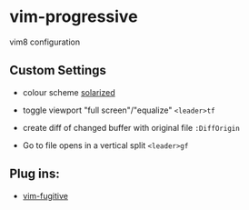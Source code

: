 # vim-progressive
vim8 configuration

## Custom Settings

- colour scheme [solarized](https://github.com/altercation/vim-colors-solarized)

- toggle viewport "full screen"/"equalize"                     `<leader>tf`

- create diff of changed buffer with original file              `:DiffOrigin`

- Go to file opens in a vertical split                          `<leader>gf`

## Plug ins:

- [vim-fugitive](https://github.com/tpope/vim-fugitive)
